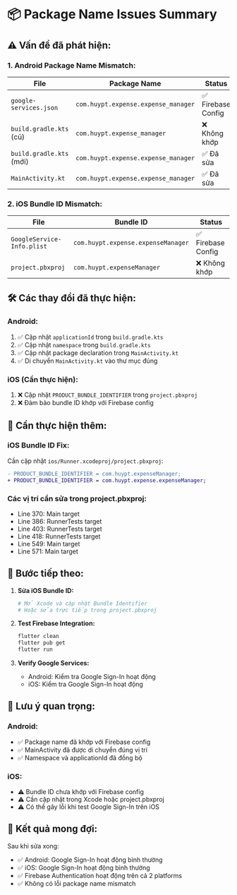 # 📦 Package Name Issues Summary

## ⚠️ **Vấn đề đã phát hiện:**

### **1. Android Package Name Mismatch:**

| File | Package Name | Status |
|------|-------------|--------|
| `google-services.json` | `com.huypt.expense.expense_manager` | ✅ Firebase Config |
| `build.gradle.kts` (cũ) | `com.huypt.expense_manager` | ❌ Không khớp |
| `build.gradle.kts` (mới) | `com.huypt.expense.expense_manager` | ✅ Đã sửa |
| `MainActivity.kt` | `com.huypt.expense.expense_manager` | ✅ Đã sửa |

### **2. iOS Bundle ID Mismatch:**

| File | Bundle ID | Status |
|------|-----------|--------|
| `GoogleService-Info.plist` | `com.huypt.expense.expenseManager` | ✅ Firebase Config |
| `project.pbxproj` | `com.huypt.expenseManager` | ❌ Không khớp |

## 🛠️ **Các thay đổi đã thực hiện:**

### **Android:**
1. ✅ Cập nhật `applicationId` trong `build.gradle.kts`
2. ✅ Cập nhật `namespace` trong `build.gradle.kts`
3. ✅ Cập nhật package declaration trong `MainActivity.kt`
4. ✅ Di chuyển `MainActivity.kt` vào thư mục đúng

### **iOS (Cần thực hiện):**
1. ❌ Cập nhật `PRODUCT_BUNDLE_IDENTIFIER` trong `project.pbxproj`
2. ❌ Đảm bảo bundle ID khớp với Firebase config

## 🔧 **Cần thực hiện thêm:**

### **iOS Bundle ID Fix:**
Cần cập nhật `ios/Runner.xcodeproj/project.pbxproj`:

```diff
- PRODUCT_BUNDLE_IDENTIFIER = com.huypt.expenseManager;
+ PRODUCT_BUNDLE_IDENTIFIER = com.huypt.expense.expenseManager;
```

### **Các vị trí cần sửa trong project.pbxproj:**
- Line 370: Main target
- Line 386: RunnerTests target
- Line 403: RunnerTests target  
- Line 418: RunnerTests target
- Line 549: Main target
- Line 571: Main target

## 🚀 **Bước tiếp theo:**

1. **Sửa iOS Bundle ID:**
   ```bash
   # Mở Xcode và cập nhật Bundle Identifier
   # Hoặc sửa trực tiếp trong project.pbxproj
   ```

2. **Test Firebase Integration:**
   ```bash
   flutter clean
   flutter pub get
   flutter run
   ```

3. **Verify Google Services:**
   - Android: Kiểm tra Google Sign-In hoạt động
   - iOS: Kiểm tra Google Sign-In hoạt động

## 📝 **Lưu ý quan trọng:**

### **Android:**
- ✅ Package name đã khớp với Firebase config
- ✅ MainActivity đã được di chuyển đúng vị trí
- ✅ Namespace và applicationId đã đồng bộ

### **iOS:**
- ⚠️ Bundle ID chưa khớp với Firebase config
- ⚠️ Cần cập nhật trong Xcode hoặc project.pbxproj
- ⚠️ Có thể gây lỗi khi test Google Sign-In trên iOS

## 🎯 **Kết quả mong đợi:**

Sau khi sửa xong:
- ✅ Android: Google Sign-In hoạt động bình thường
- ✅ iOS: Google Sign-In hoạt động bình thường
- ✅ Firebase Authentication hoạt động trên cả 2 platforms
- ✅ Không có lỗi package name mismatch
